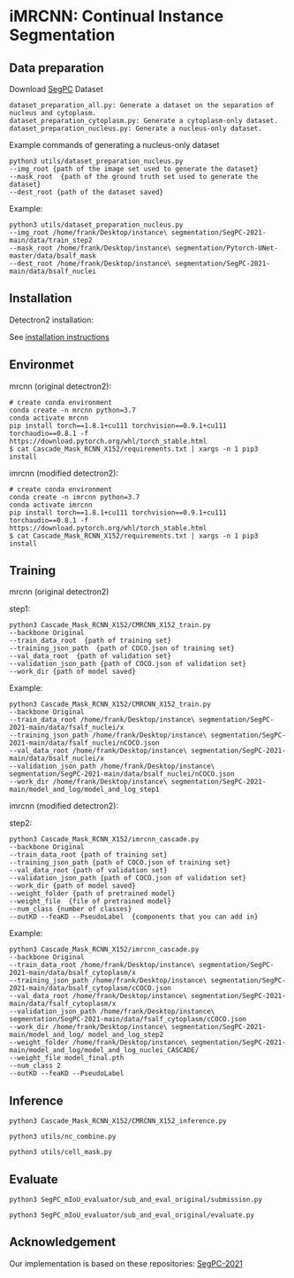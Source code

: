 # iMRCNN: Continual Instance Segmentation

## Data preparation

Download [SegPC](https://ieee-dataport.org/open-access/segpc-2021-segmentation-multiple-myeloma-plasma-cells-microscopic-images) Dataset
```
dataset_preparation_all.py: Generate a dataset on the separation of nucleus and cytoplasm.
dataset_preparation_cytoplasm.py: Generate a cytoplasm-only dataset.
dataset_preparation_nucleus.py: Generate a nucleus-only dataset.
```
Example commands of generating a nucleus-only dataset
```
python3 utils/dataset_preparation_nucleus.py 
--img_root {path of the image set used to generate the dataset}
--mask_root  {path of the ground truth set used to generate the dataset}
--dest_root {path of the dataset saved}

```
Example:
```
python3 utils/dataset_preparation_nucleus.py 
--img_root /home/frank/Desktop/instance\ segmentation/SegPC-2021-main/data/train_step2 
--mask_root /home/frank/Desktop/instance\ segmentation/Pytorch-UNet-master/data/bsalf_mask 
--dest_root /home/frank/Desktop/instance\ segmentation/SegPC-2021-main/data/bsalf_nuclei

```
## Installation

Detectron2 installation:

See [installation instructions](https://detectron2.readthedocs.io/en/latest/tutorials/install.html)

## Environmet

mrcnn (original detectron2):
```
# create conda environment
conda create -n mrcnn python=3.7
conda activate mrcnn
pip install torch==1.8.1+cu111 torchvision==0.9.1+cu111 torchaudio==0.8.1 -f https://download.pytorch.org/whl/torch_stable.html
$ cat Cascade_Mask_RCNN_X152/requirements.txt | xargs -n 1 pip3 install
```

imrcnn (modified detectron2):
```
# create conda environment
conda create -n imrcnn python=3.7
conda activate imrcnn
pip install torch==1.8.1+cu111 torchvision==0.9.1+cu111 torchaudio==0.8.1 -f https://download.pytorch.org/whl/torch_stable.html
$ cat Cascade_Mask_RCNN_X152/requirements.txt | xargs -n 1 pip3 install
```

## Training 

mrcnn (original detectron2)

step1:
```
python3 Cascade_Mask_RCNN_X152/CMRCNN_X152_train.py
--backbone Original 
--train_data_root  {path of training set}
--training_json_path  {path of COCO.json of training set}
--val_data_root  {path of validation set}
--validation_json_path {path of COCO.json of validation set}
--work_dir {path of model saved}

```
Example:
```
python3 Cascade_Mask_RCNN_X152/CMRCNN_X152_train.py 
--backbone Original 
--train_data_root /home/frank/Desktop/instance\ segmentation/SegPC-2021-main/data/fsalf_nuclei/x
--training_json_path /home/frank/Desktop/instance\ segmentation/SegPC-2021-main/data/fsalf_nuclei/nCOCO.json
--val_data_root /home/frank/Desktop/instance\ segmentation/SegPC-2021-main/data/bsalf_nuclei/x
--validation_json_path /home/frank/Desktop/instance\ segmentation/SegPC-2021-main/data/bsalf_nuclei/nCOCO.json
--work_dir /home/frank/Desktop/instance\ segmentation/SegPC-2021-main/model_and_log/model_and_log_step1
```

imrcnn (modified detectron2):

step2:
```
python3 Cascade_Mask_RCNN_X152/imrcnn_cascade.py
--backbone Original 
--train_data_root {path of training set}
--training_json_path {path of COCO.json of training set}
--val_data_root {path of validation set}
--validation_json_path {path of COCO.json of validation set}
--work_dir {path of model saved}
--weight_folder {path of pretrained model}
--weight_file  {file of pretrained model}
--num_class {number of classes}
--outKD --feaKD --PseudoLabel  {components that you can add in}
```
Example:
```
python3 Cascade_Mask_RCNN_X152/imrcnn_cascade.py 
--backbone Original 
--train_data_root /home/frank/Desktop/instance\ segmentation/SegPC-2021-main/data/bsalf_cytoplasm/x
--training_json_path /home/frank/Desktop/instance\ segmentation/SegPC-2021-main/data/bsalf_cytoplasm/cCOCO.json
--val_data_root /home/frank/Desktop/instance\ segmentation/SegPC-2021-main/data/fsalf_cytoplasm/x
--validation_json_path /home/frank/Desktop/instance\ segmentation/SegPC-2021-main/data/fsalf_cytoplasm/cCOCO.json
--work_dir /home/frank/Desktop/instance\ segmentation/SegPC-2021-main/model_and_log/ model_and_log_step2
--weight_folder /home/frank/Desktop/instance\ segmentation/SegPC-2021-main/model_and_log/model_and_log_nuclei_CASCADE/
--weight_file model_final.pth
--num_class 2
--outKD --feaKD --PseudoLabel

```

## Inference

```
python3 Cascade_Mask_RCNN_X152/CMRCNN_X152_inference.py

python3 utils/nc_combine.py

python3 utils/cell_mask.py
```

## Evaluate

```
python3 SegPC_mIoU_evaluator/sub_and_eval_original/submission.py

python3 SegPC_mIoU_evaluator/sub_and_eval_original/evaluate.py
```

## Acknowledgement

Our implementation is based on these repositories: [SegPC-2021](https://github.com/dsciitism/SegPC-2021)





